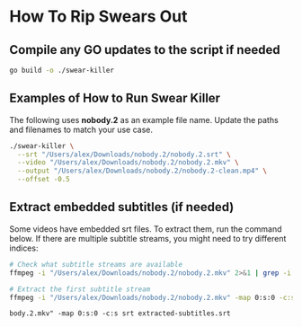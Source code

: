 # How To Rip Swears Out

## Compile any GO updates to the script if needed
```bash
go build -o ./swear-killer
```

## Examples of How to Run Swear Killer
The following uses **nobody.2** as an example file name. Update the paths and filenames to match your use case.
```bash
./swear-killer \
  --srt "/Users/alex/Downloads/nobody.2/nobody.2.srt" \
  --video "/Users/alex/Downloads/nobody.2/nobody.2.mkv" \
  --output "/Users/alex/Downloads/nobody.2/nobody.2-clean.mp4" \
  --offset -0.5
```

## Extract embedded subtitles (if needed)
Some videos have embedded srt files. To extract them, run the command below. If there are multiple subtitle streams, you might need to try different indices:

```bash
# Check what subtitle streams are available
ffmpeg -i "/Users/alex/Downloads/nobody.2/nobody.2.mkv" 2>&1 | grep -i subtitle

# Extract the first subtitle stream
ffmpeg -i "/Users/alex/Downloads/nobody.2/nobody.2.mkv" -map 0:s:0 -c:s srt extracted-subtitles.srt
```
```
body.2.mkv" -map 0:s:0 -c:s srt extracted-subtitles.srt
```
